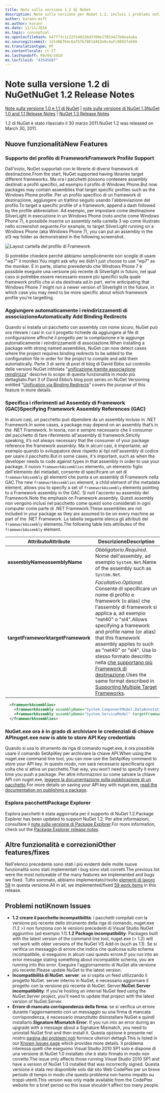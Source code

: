 ```yaml
---
title: Note sulla versione 1.2 di NuGet
description: Note sulla versione per NuGet 1.2, inclusi i problemi noti, correzioni di bug, funzionalità aggiunte e dcr.
author: karann-msft
ms.author: karann
ms.date: 11/11/2016
ms.topic: conceptual
ms.openlocfilehash: b47f73c1c225540226d3780e17053427b8ea4a8a
ms.sourcegitcommit: 1d1406764c6af5fb7801d462e0c4afc9092fa569
ms.translationtype: MT
ms.contentlocale: it-IT
ms.lasthandoff: 09/04/2018
ms.locfileid: "43545687"
---
```

# <a name="nuget-12-release-notes"></a><span data-ttu-id="73469-103">Note sulla versione 1.2 di NuGet</span><span class="sxs-lookup"><span data-stu-id="73469-103">NuGet 1.2 Release Notes</span></span>

<span data-ttu-id="73469-104">[Note sulla versione 1.0 e 1.1 di NuGet](../release-notes/nuget-1.1.md) | [note sulla versione di NuGet 1.3](../release-notes/nuget-1.3.md)</span><span class="sxs-lookup"><span data-stu-id="73469-104">[NuGet 1.0 and 1.1 Release Notes](../release-notes/nuget-1.1.md) | [NuGet 1.3 Release Notes](../release-notes/nuget-1.3.md)</span></span>

<span data-ttu-id="73469-105">1.2 di NuGet è stato rilasciato il 30 marzo 2011.</span><span class="sxs-lookup"><span data-stu-id="73469-105">NuGet 1.2 was released on March 30, 2011.</span></span>

## <a name="new-features"></a><span data-ttu-id="73469-106">Nuove funzionalità</span><span class="sxs-lookup"><span data-stu-id="73469-106">New Features</span></span>

### <a name="framework-profile-support"></a><span data-ttu-id="73469-107">Supporto del profilo di Framework</span><span class="sxs-lookup"><span data-stu-id="73469-107">Framework Profile Support</span></span>

<span data-ttu-id="73469-108">Dall'inizio, NuGet supportati con le librerie di diversi framework di destinazione.</span><span class="sxs-lookup"><span data-stu-id="73469-108">From the start, NuGet supported having libraries target different frameworks.</span></span> <span data-ttu-id="73469-109">Ma ora i pacchetti possono contenere assembly destinati a profili specifici, ad esempio il profilo di Windows Phone.</span><span class="sxs-lookup"><span data-stu-id="73469-109">But now packages may contain assemblies that target specific profiles such as the Windows Phone profile.</span></span> <span data-ttu-id="73469-110">Per un profilo specifico di un framework di destinazione, aggiungere un trattino seguito usando l'abbreviazione del profilo.</span><span class="sxs-lookup"><span data-stu-id="73469-110">To target a specific profile of a framework, append a dash followed by the profile abbreviation.</span></span> <span data-ttu-id="73469-111">Ad esempio, per impostare come destinazione SilverLight in esecuzione in un Windows Phone (noto anche come Windows Phone 7), è possibile inserire un assembly nella cartella 3 wp come illustrato nello screenshot seguente.</span><span class="sxs-lookup"><span data-stu-id="73469-111">For example, to target SilverLight running on a Windows Phone (aka Windows Phone 7), you can put an assembly in the sl3-wp folder as demonstrated in the following screenshot.</span></span>

![Layout cartella del profilo di Framework](./media/framework-profile-support.png)

<span data-ttu-id="73469-113">Si potrebbe chiedere perché abbiamo semplicemente non sceglie di usare "wp7" il moniker.</span><span class="sxs-lookup"><span data-stu-id="73469-113">You might ask why we didn’t just choose to use “wp7” as the moniker.</span></span> <span data-ttu-id="73469-114">È in parte, stiamo prevedendo che Windows Phone 7 è possibile eseguire una versione più recente di Silverlight in futuro, nel qual caso si potrebbe essere necessario essere più specifici sulla quale framework profilo che si sta destinata ad.</span><span class="sxs-lookup"><span data-stu-id="73469-114">In part, we’re anticipating that Windows Phone 7 might run a newer version of Silverlight in the future, in which case you may need to be more specific about which framework profile you’re targetting.</span></span>

### <a name="automatically-add-binding-redirects"></a><span data-ttu-id="73469-115">Aggiungere automaticamente i reindirizzamenti di associazione</span><span class="sxs-lookup"><span data-stu-id="73469-115">Automatically Add Binding Redirects</span></span>

<span data-ttu-id="73469-116">Quando si installa un pacchetto con assembly con nome sicuro, NuGet può ora rilevare i casi in cui il progetto richiede da aggiungere al file di configurazione affinché il progetto per la compilazione e le aggiunge automaticamente i reindirizzamenti di associazione.</span><span class="sxs-lookup"><span data-stu-id="73469-116">When installing a package with strong named assemblies, NuGet can now detect cases where the project requires binding redirects to be added to the configuration file in order for the project to compile and add them automatically.</span></span> <span data-ttu-id="73469-117">Parte 3 di serie di post di blog di David Ebbo sul controllo delle versioni NuGet intitolata "[unificazione tramite associazione reindirizza](http://blog.davidebbo.com/2011/01/nuget-versioning-part-3-unification-via.html)" descrive lo scopo di questa funzionalità in modo più dettagliato.</span><span class="sxs-lookup"><span data-stu-id="73469-117">Part 3 of David Ebbo’s blog post series on NuGet Versioning entitled “[Unification via Binding Redirects](http://blog.davidebbo.com/2011/01/nuget-versioning-part-3-unification-via.html)” covers the purpose of this feature in more details.</span></span>

<a name="framework-assembly-refs"></a>

### <a name="specifying-framework-assembly-references-gac"></a><span data-ttu-id="73469-118">Specifica i riferimenti ad Assembly di Framework (GAC)</span><span class="sxs-lookup"><span data-stu-id="73469-118">Specifying Framework Assembly References (GAC)</span></span>

<span data-ttu-id="73469-119">In alcuni casi, un pacchetto può dipendere da un assembly incluso in .NET Framework.</span><span class="sxs-lookup"><span data-stu-id="73469-119">In some cases, a package may depend on an assembly that’s in the .NET Framework.</span></span> <span data-ttu-id="73469-120">In teoria, non è sempre necessario che il consumer del pacchetto di fare riferimento all'assembly di framework.</span><span class="sxs-lookup"><span data-stu-id="73469-120">Strictly speaking, it’s not always necessary that the consumer of your package reference the framework assembly.</span></span> <span data-ttu-id="73469-121">Ma in alcuni casi, è importante, ad esempio quando lo sviluppatore deve rispetto ai tipi nell'assembly di codice per usare il pacchetto.</span><span class="sxs-lookup"><span data-stu-id="73469-121">But in some cases, it's important, such as when the developer needs to code against types in that assembly in order to use your package.</span></span> <span data-ttu-id="73469-122">Il nuovo `frameworkAssemblies` elemento, un elemento figlio dell'elemento dei metadati, consente di specificare un set di `frameworkAssembly` gli elementi che punta a un assembly di Framework nella GAC.</span><span class="sxs-lookup"><span data-stu-id="73469-122">The new `frameworkAssemblies` element, a child element of the metadata element, allows you to specify a set of `frameworkAssembly` elements pointing to a Framework assembly in the GAC.</span></span> <span data-ttu-id="73469-123">Si noti l'accento su assembly del Framework.</span><span class="sxs-lookup"><span data-stu-id="73469-123">Note the emphasis on Framework assembly.</span></span>
<span data-ttu-id="73469-124">Questi assembly non vengono inclusi nel pacchetto come questi sono considerati in ogni computer come parte di .NET Framework.</span><span class="sxs-lookup"><span data-stu-id="73469-124">These assemblies are not included in your package as they are assumed to be on every machine  as part of the .NET Framework.</span></span> <span data-ttu-id="73469-125">La tabella seguente elenca gli attributi del `frameworkAssembly` elemento.</span><span class="sxs-lookup"><span data-stu-id="73469-125">The following table lists attributes of the `frameworkAssembly` element.</span></span>


|<span data-ttu-id="73469-126">Attributo</span><span class="sxs-lookup"><span data-stu-id="73469-126">Attribute</span></span> |<span data-ttu-id="73469-127">Descrizione</span><span class="sxs-lookup"><span data-stu-id="73469-127">Description</span></span>|
|----------------|-----------|
|<span data-ttu-id="73469-128">**assemblyName**</span><span class="sxs-lookup"><span data-stu-id="73469-128">**assemblyName**</span></span>|<span data-ttu-id="73469-129">*Obbligatorio*.</span><span class="sxs-lookup"><span data-stu-id="73469-129">*Required*.</span></span> <span data-ttu-id="73469-130">Nome dell'assembly, ad esempio `System.Net`.</span><span class="sxs-lookup"><span data-stu-id="73469-130">Name of the assembly such as `System.Net`.</span></span>|
|<span data-ttu-id="73469-131">**targetFramework**</span><span class="sxs-lookup"><span data-stu-id="73469-131">**targetFramework**</span></span>|<span data-ttu-id="73469-132">*Facoltativo*.</span><span class="sxs-lookup"><span data-stu-id="73469-132">*Optional*.</span></span> <span data-ttu-id="73469-133">Consente di specificare un nome di profilo e framework (o alias) che l'assembly di framework si applica a, ad esempio "net40" o "sl4".</span><span class="sxs-lookup"><span data-stu-id="73469-133">Allows specifying a framework and profile name (or alias) that this framework assembly applies to such as "net40" or "sl4".</span></span> <span data-ttu-id="73469-134">Usa lo stesso formato descritto nella [che supportano più Framework di destinazione](../create-packages/supporting-multiple-target-frameworks.md).</span><span class="sxs-lookup"><span data-stu-id="73469-134">Uses the same format described in [Supporting Multiple Target Frameworks](../create-packages/supporting-multiple-target-frameworks.md).</span></span>|

```xml
  <frameworkAssemblies>
    <frameworkAssembly assemblyName="System.ComponentModel.DataAnnotations" targetFramework="net40" />
    <frameworkAssembly assemblyName="System.ServiceModel" targetFramework="net40" />
  </frameworkAssemblies>
```

### <a name="nugetexe-now-is-able-to-store-api-key-credentials"></a><span data-ttu-id="73469-135">NuGet.exe ora è in grado di archiviare le credenziali di chiave API</span><span class="sxs-lookup"><span data-stu-id="73469-135">nuget.exe now is able to store API Key credentials</span></span>

<span data-ttu-id="73469-136">Quando si usa lo strumento da riga di comando nuget.exe, è ora possibile usare il comando SetApiKey per archiviare la chiave API.</span><span class="sxs-lookup"><span data-stu-id="73469-136">When using the nuget.exe command line tool, you can now use the SetApiKey command to store your API key.</span></span> <span data-ttu-id="73469-137">In questo modo, non sarà necessario specificarla ogni volta che si attiva un pacchetto.</span><span class="sxs-lookup"><span data-stu-id="73469-137">That way, you won’t need to specify it every time you push a package.</span></span> <span data-ttu-id="73469-138">Per altre informazioni su come salvare la chiave API con nuget.exe, [leggere la documentazione sulla pubblicazione di un pacchetto](../create-packages/publish-a-package.md).</span><span class="sxs-lookup"><span data-stu-id="73469-138">For more details on saving your API key with nuget.exe, [read the documentation on publishing a package](../create-packages/publish-a-package.md).</span></span>

### <a name="package-explorer"></a><span data-ttu-id="73469-139">Esplora pacchetti</span><span class="sxs-lookup"><span data-stu-id="73469-139">Package Explorer</span></span>
<span data-ttu-id="73469-140">Esplora pacchetti è stata aggiornata per il supporto di NuGet 1.2.</span><span class="sxs-lookup"><span data-stu-id="73469-140">Package Explorer has been updated to support NuGet 1.2.</span></span> <span data-ttu-id="73469-141">Per altre informazioni, consultare il [note sulla versione di Package Explorer](http://nuget.codeplex.com/wikipage?title=New%20features%20in%20NuGet%20Package%20Explorer%201.0).</span><span class="sxs-lookup"><span data-stu-id="73469-141">For more information, check out the [Package Explorer release notes](http://nuget.codeplex.com/wikipage?title=New%20features%20in%20NuGet%20Package%20Explorer%201.0).</span></span>

## <a name="other-featuresfixes"></a><span data-ttu-id="73469-142">Altre funzionalità e correzioni</span><span class="sxs-lookup"><span data-stu-id="73469-142">Other features/fixes</span></span>

<span data-ttu-id="73469-143">Nell'elenco precedente sono stati i più evidenti delle molte nuove funzionalità sono stati implementati i bug sono stati corretti.</span><span class="sxs-lookup"><span data-stu-id="73469-143">The previous list were the most noticeable of the many features we implemented and bugs we fixed.</span></span> <span data-ttu-id="73469-144">Tutto sommato, abbiamo implementato/risolto [elementi di lavoro 59](http://nuget.codeplex.com/workitem/list/advanced?keyword=&status=All&type=All&priority=All&release=NuGet%201.2&assignedTo=All&component=All&sortField=Votes&sortDirection=Descending&page=0) in questa versione.</span><span class="sxs-lookup"><span data-stu-id="73469-144">All in all, we implemented/fixed [59 work items](http://nuget.codeplex.com/workitem/list/advanced?keyword=&status=All&type=All&priority=All&release=NuGet%201.2&assignedTo=All&component=All&sortField=Votes&sortDirection=Descending&page=0) in this release.</span></span>

## <a name="known-issues"></a><span data-ttu-id="73469-145">Problemi noti</span><span class="sxs-lookup"><span data-stu-id="73469-145">Known Issues</span></span>

* <span data-ttu-id="73469-146">**1.2 creare il pacchetto incompatibilità**: i pacchetti compilati con la versione più recente dello strumento della riga di comando, nuget.exe (1.2 >) non funziona con le versioni precedenti di Visual Studio NuGet aggiuntivo (ad esempio 1.1).</span><span class="sxs-lookup"><span data-stu-id="73469-146">**1.2 Package incompatibility**: Packages built with the latest version of the command line tool, nuget.exe (> 1.2) will not work with older versions of the NuGet VS Add-in (such as 1.1).</span></span> <span data-ttu-id="73469-147">Se si verifica un messaggio di errore che indica che qualcosa sullo schema incompatibile, si eseguono in alcuni casi questo errore.</span><span class="sxs-lookup"><span data-stu-id="73469-147">If you run into an error message stating something about incompatible schema, you are running into this error.</span></span> <span data-ttu-id="73469-148">Eseguire l'aggiornamento di NuGet alla versione più recente.</span><span class="sxs-lookup"><span data-stu-id="73469-148">Please update NuGet to the latest version.</span></span>
* <span data-ttu-id="73469-149">**Incompatibilità di NuGet. server**: se si ospita un feed utilizzando il progetto NuGet. server interno in NuGet, è necessario aggiornare il progetto con la versione più recente di NuGet. Server.</span><span class="sxs-lookup"><span data-stu-id="73469-149">**NuGet.Server incompatibility**: If you’re hosting an internal NuGet feed using the NuGet.Server project, you’ll need to update that project with the latest version of NuGet.Server.</span></span>
* <span data-ttu-id="73469-150">**Errore di mancata corrispondenza della firma**: se si verifica un errore durante l'aggiornamento con un messaggio su una firma di mancata corrispondenza, è necessario innanzitutto disinstallare NuGet e quindi installarlo.</span><span class="sxs-lookup"><span data-stu-id="73469-150">**Signature Mismatch Error**: If you run into an error during an upgrade with a message about a Signature Mismatch, you need to uninstall NuGet first and then install it.</span></span> <span data-ttu-id="73469-151">Questa opzione è presente nel nostro [pagina dei problemi noti](../release-notes/known-issues.md) fornisce ulteriori dettagli.</span><span class="sxs-lookup"><span data-stu-id="73469-151">This is listed in our [Known Issues page](../release-notes/known-issues.md) which provides more details.</span></span> <span data-ttu-id="73469-152">Il problema interessa quelli che eseguono Visual Studio 2010 SP1 solo e dispone di una versione di NuGet 1.0 installato che è stato firmato in modo non corretto.</span><span class="sxs-lookup"><span data-stu-id="73469-152">The issue only affects those running Visual Studio 2010 SP1 and have a version of NuGet 1.0 installed that was incorrectly signed.</span></span> <span data-ttu-id="73469-153">Questa versione è stata resi disponibile solo dal sito Web CodePlex per un breve periodo di tempo in modo che questo problema non hanno impatto su troppi utenti.</span><span class="sxs-lookup"><span data-stu-id="73469-153">This version was only made available from the CodePlex website for a brief period so this issue shouldn't affect too many people.</span></span>